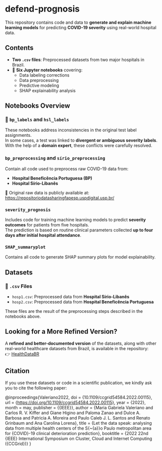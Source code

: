 # defend-prognosis

This repository contains code and data to **generate and explain machine learning models** for predicting **COVID-19 severity** using real-world hospital data.

## Contents

- **Two `.csv` files**: Preprocessed datasets from two major hospitals in Brazil.
- 📓 **Six Jupyter notebooks** covering:
  - Data labeling corrections
  - Data preprocessing
  - Predictive modeling
  - SHAP explainability analysis

## Notebooks Overview

### 🔧 `bp_labels` and `hsl_labels`

These notebooks address inconsistencies in the original test label assignments.  
In some cases, a test was linked to **divergent or ambiguous severity labels**. With the help of a **domain expert**, these conflicts were carefully resolved.

### `bp_preprocessing` and `sírio_preprocessing`

Contain all code used to preprocess raw COVID-19 data from:

- **Hospital Beneficência Portuguesa (BP)**
- **Hospital Sírio-Libanês**

📌 Original raw data is publicly available at:  
https://repositoriodatasharingfapesp.uspdigital.usp.br/

### `severity_prognosis`

Includes code for training machine learning models to predict **severity outcomes** for patients from five hospitals.  
The prediction is based on routine clinical parameters collected **up to four days after initial hospital attendance**.

### `SHAP_summaryplot`

Contains all code to generate SHAP summary plots for model explainability.

## Datasets

### 📁 `.csv` Files

- `hosp1.csv`: Preprocessed data from **Hospital Sírio-Libanês**
- `hosp2.csv`: Preprocessed data from **Hospital Beneficência Portuguesa**

These files are the result of the preprocessing steps described in the notebooks above.

## Looking for a More Refined Version?

A **refined and better-documented version** of the datasets, along with other real-world healthcare datasets from Brazil, is available in the repository:  
👉 [HealthDataBR](https://github.com/gabivaleriano/HealthDataBR)

## Citation

If you use these datasets or code in a scientific publication, we kindly ask you to cite the following paper:  

@inproceedings{Valeriano2022,
  doi = {10.1109/ccgrid54584.2022.00115},
  url = {https://doi.org/10.1109/ccgrid54584.2022.00115},
  year = {2022},
  month = may,
  publisher = {{IEEE}},
  author = {Maria Gabriela Valeriano and Carlos R. V. Kiffer and Giane Higino and Paloma Zanao and Dulce A. Barbosa and Patricia A. Moreira and Paulo Caleb J. L. Santos and Renato Grinbaum and Ana Carolina Lorena},
  title = {Let the data speak: analysing data from multiple health centers of the S{\~{a}}o Paulo metropolitan area for {COVID}-19 clinical deterioration prediction},
  booktitle = {2022 22nd {IEEE} International Symposium on Cluster,  Cloud and Internet Computing ({CCGrid})}
}
